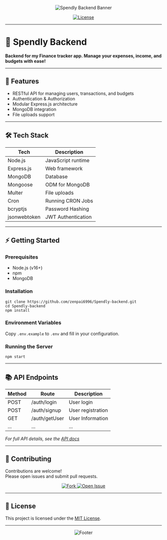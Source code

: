 <!-- Banner SVG -->
<p align="center">
  <img src="https://svg-banners.vercel.app/api?type=origin&text1=Spendly%20Backend%20API%20🚀&width=800&height=200" alt="Spendly Backend Banner"/>
</p>

<p align="center">
  <a href="https://github.com/zenpai6996/Spendly-backend/blob/main/LICENSE">
    <img src="https://img.shields.io/github/license/zenpai6996/Spendly-backend?style=for-the-badge&color=32CD32" alt="License"/>
  </a>
</p>

---

# 💸 Spendly Backend

**Backend for my Finance tracker app. Manage your expenses, income, and budgets with ease!**

---

## 🚀 Features

- RESTful API for managing users, transactions, and budgets
- Authentication & Authorization
- Modular Express.js architecture
- MongoDB integration
- File uploads support

---

## 🛠️ Tech Stack

| Tech         | Description          |
| ------------ | -------------------- |
| Node.js      | JavaScript runtime   |
| Express.js   | Web framework        |
| MongoDB      | Database             |
| Mongoose     | ODM for MongoDB      |
| Multer       | File uploads         |
| Cron         | Running CRON Jobs    |
| bcryptjs     | Password Hashing     |
| jsonwebtoken | JWT Authentication   |

---

## ⚡ Getting Started

### Prerequisites

- Node.js (v16+)
- npm
- MongoDB

### Installation
```
git clone https://github.com/zenpai6996/Spendly-backend.git
cd Spendly-backend
npm install
```


### Environment Variables

Copy `.env.example` to `.env` and fill in your configuration.

### Running the Server

```npm start```


---

## 📚 API Endpoints

| Method | Route             | Description                   |
| ------ | ---------------- | ----------------------------- |
| POST   | /auth/login      | User login                    |
| POST   | /auth/signup     | User registration             |
| GET    | /auth/getUser    | User Information              |
| ...    | ...               | ...                           |

_For full API details, see the [API docs](#)_

---

## 🤝 Contributing

Contributions are welcome!  
Please open issues and submit pull requests.

<p align="center">
  <a href="https://github.com/zenpai6996/Spendly-backend/fork">
    <img src="https://img.shields.io/badge/Fork%20me%20on%20GitHub-30363D?style=for-the-badge&logo=github&logoColor=white" alt="Fork"/>
  </a>
  <a href="https://github.com/zenpai6996/Spendly-backend/issues/new">
    <img src="https://img.shields.io/badge/Open%20Issue-FF6347?style=for-the-badge" alt="Open Issue"/>
  </a>
</p>

---

## 📄 License

This project is licensed under the [MIT License](LICENSE).



---

<!-- Footer SVG -->
<p align="center">
  <img src="https://readme-typing-svg.demolab.com?font=Fira+Code&size=24&duration=4000&pause=1000&color=00BFFF&center=true&vCenter=true&width=600&lines=Happy+Tracking+with+Spendly+Backend!;Star+the+repo+if+you+like+it+%F0%9F%92%AF" alt="Footer"/>
</p>
